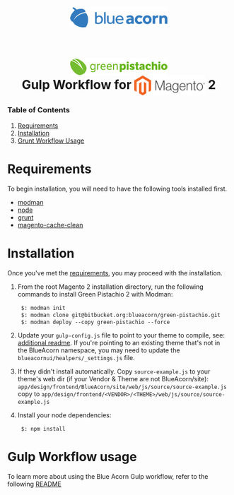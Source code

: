 <!--
/**
 * @package     BlueAcorn/GreenPistachio2
 * @version     3.0.1
 * @author      Blue Acorn iCi <code@blueacorn.com>
 * @author      Greg Harvell <greg@blueacorn.com>
 * @copyright   Copyright © 2019, All Rights Reserved.
 */
-->
<p align="center"><img src=".readme/logo.png" width="220" height="46" alt="Blue Acorn" align="center" /></p>

<br/>

<h1 align="center"><img src=".readme/gp-logo.png" width="220" height="38" alt="Green Pistachio" valign="middle" /> <br>Gulp Workflow for <img src=".readme/magento-logo.png" width="160" height="46" alt="Magento" valign="middle" /> 2</h1>


### Table of Contents

1. [Requirements](#requirements)
2. [Installation](#installation)
3. [Grunt Workflow Usage](#grunt-workflow-usage)

# Requirements

To begin installation, you will need to have the following tools installed first.

* [modman](https://github.com/colinmollenhour/modman)
* [node](https://nodejs.org/en/)
* [grunt](https://gruntjs.com/)
* [magento-cache-clean](https://github.com/mage2tv/magento-cache-clean)

# Installation

Once you've met the [requirements](#requirements), you may proceed with the installation.  

1. From the root Magento 2 installation directory, run the following commands to install Green Pistachio 2 with Modman:

        $: modman init
        $: modman clone git@bitbucket.org:blueacorn/green-pistachio.git
        $: modman deploy --copy green-pistachio --force

2. Update your `gulp-config.js` file to point to your theme to compile, see: [additional readme](blueacornui/README.md).
If you're pointing to an existing theme that's not in the BlueAcorn namespace, you may need to update the `blueacornui/healpers/_settings.js` file.

3. If they didn't install automatically.  Copy `source-example.js` to your theme's web dir (if your Vendor & Theme are not BlueAcorn/site):
`app/design/frontend/BlueAcorn/site/web/js/source/source-example.js` copy to `app/design/frontend/<VENDOR>/<THEME>/web/js/source/source-example.js`

4. Install your node dependencies:

		$: npm install

# Gulp Workflow usage

To learn more about using the Blue Acorn Gulp workflow, refer to the following [README](blueacornui/README.md)
